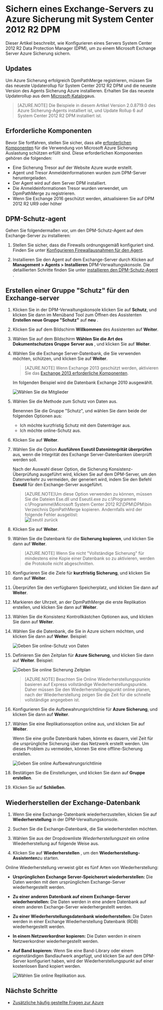 <properties
    pageTitle="Sichern Sie ein Exchange-Server zu Azure Sicherung mit System Center 2012 R2 DPM | Microsoft Azure"
    description="Erfahren Sie, wie ein Exchange-Server zu Azure Sicherung mit System Center 2012 R2 DPM sichern"
    services="backup"
    documentationCenter=""
    authors="MaanasSaran"
    manager="NKolli1"
    editor=""/>

<tags
    ms.service="backup"
    ms.workload="storage-backup-recovery"
    ms.tgt_pltfrm="na"
    ms.devlang="na"
    ms.topic="article"
    ms.date="08/15/2016"
    ms.author="anuragm;jimpark;delhan;trinadhk;markgal"/>


# <a name="back-up-an-exchange-server-to-azure-backup-with-system-center-2012-r2-dpm"></a>Sichern eines Exchange-Servers zu Azure Sicherung mit System Center 2012 R2 DPM
Dieser Artikel beschreibt, wie Konfigurieren eines Servers System Center 2012 R2 Data Protection Manager (DPM), um zu einem Microsoft Exchange Server Azure Sicherung sichern.  

## <a name="updates"></a>Updates
Um Azure Sicherung erfolgreich DpmPathMerge registrieren, müssen Sie das neueste Updaterollup für System Center 2012 R2 DPM und die neueste Version des Agents Sicherung Azure installieren. Erhalten Sie das neueste Updaterollup aus dem [Microsoft-Katalog](http://catalog.update.microsoft.com/v7/site/Search.aspx?q=System%20Center%202012%20R2%20Data%20protection%20manager)aus.

>[AZURE.NOTE] Die Beispiele in diesem Artikel Version 2.0.8719.0 des Azure Sicherung-Agents installiert ist, und Update Rollup 6 auf System Center 2012 R2 DPM installiert ist.

## <a name="prerequisites"></a>Erforderliche Komponenten
Bevor Sie fortfahren, stellen Sie sicher, dass alle [erforderlichen Komponenten](backup-azure-dpm-introduction.md#prerequisites) für die Verwendung von Microsoft Azure Sicherung Auslastung schützen erfüllt sind. Diese erforderlichen Komponenten gehören die folgenden:

- Eine Sicherung Tresor auf der Website Azure wurde erstellt.
- Agent und Tresor Anmeldeinformationen wurden zum DPM-Server heruntergeladen.
- Der Agent wird auf dem Server DPM installiert.
- Die Anmeldeinformationen Tresor wurden verwendet, um DpmPathMerge zu registrieren.
- Wenn Sie Exchange 2016 geschützt werden, aktualisieren Sie auf DPM 2012 R2 UR9 oder höher

## <a name="dpm-protection-agent"></a>DPM-Schutz-agent  
Gehen Sie folgendermaßen vor, um den DPM-Schutz-Agent auf dem Exchange-Server zu installieren:

1. Stellen Sie sicher, dass die Firewalls ordnungsgemäß konfiguriert sind. Finden Sie unter [Konfigurieren Firewallausnahmen für den Agent](https://technet.microsoft.com/library/Hh758204.aspx).

2. Installieren Sie den Agent auf dem Exchange-Server durch Klicken auf **Management > Agents > Installieren** DPM-Verwaltungskonsole. Die detaillierten Schritte finden Sie unter [installieren den DPM-Schutz-Agent](https://technet.microsoft.com/library/hh758186.aspx?f=255&MSPPError=-2147217396) .

## <a name="create-a-protection-group-for-the-exchange-server"></a>Erstellen einer Gruppe "Schutz" für den Exchange-server

1. Klicken Sie in der DPM-Verwaltungskonsole klicken Sie auf **Schutz**, und klicken Sie dann im Menüband Tool zum Öffnen des Assistenten **Erstellen neue Gruppe "Schutz"** auf **neu** .

2. Klicken Sie auf dem Bildschirm **Willkommen** des Assistenten auf **Weiter**.

3. Wählen Sie auf dem Bildschirm **Wählen Sie die Art des Dokumentschutzes Gruppe** **Server aus** , und klicken Sie auf **Weiter**.

4. Wählen Sie die Exchange Server-Datenbank, die Sie verwenden möchten, schützen, und klicken Sie auf **Weiter**.

    >[AZURE.NOTE] Wenn Exchange 2013 geschützt werden, aktivieren Sie das [Exchange 2013 erforderliche Komponenten](https://technet.microsoft.com/library/dn751029.aspx).

    Im folgenden Beispiel wird die Datenbank Exchange 2010 ausgewählt.

    ![Wählen Sie die Mitglieder](./media/backup-azure-backup-exchange-server/select-group-members.png)

5. Wählen Sie die Methode zum Schutz von Daten aus.

    Benennen Sie die Gruppe "Schutz", und wählen Sie dann beide der folgenden Optionen aus:

    - Ich möchte kurzfristig Schutz mit dem Datenträger aus.
    - Ich möchte online-Schutz aus.

6. Klicken Sie auf **Weiter**.

7. Wählen Sie die Option **Ausführen Eseutil Datenintegrität überprüfen** aus, wenn die Integrität des Exchange Server-Datenbanken überprüft werden soll.

    Nach der Auswahl dieser Option, die Sicherung Konsistenz-Überprüfung ausgeführt wird, klicken Sie auf dem DPM-Server, um den Datenverkehr zu vermeiden, der generiert wird, indem Sie den Befehl **Eseutil** für den Exchange-Server ausgeführt.

    >[AZURE.NOTE]Um diese Option verwenden zu können, müssen Sie die Dateien Ese.dll und Eseutil.exe zu c:\Programme c:\Programme\Microsoft System Center 2012 R2\DPM\DPM\bin Verzeichnis DpmPathMerge kopieren. Andernfalls wird der folgende Fehler ausgelöst:  
    ![Eseutil zurück](./media/backup-azure-backup-exchange-server/eseutil-error.png)

8. Klicken Sie auf **Weiter**.

9. Wählen Sie die Datenbank für die **Sicherung kopieren**, und klicken Sie dann auf **Weiter**.

    >[AZURE.NOTE] Wenn Sie nicht "Vollständige Sicherung" für mindestens eine Kopie einer Datenbank so zu aktivieren, werden die Protokolle nicht abgeschnitten.

10. Konfigurieren Sie die Ziele für **kurzfristig Sicherung**, und klicken Sie dann auf **Weiter**.

11. Überprüfen Sie den verfügbaren Speicherplatz, und klicken Sie dann auf **Weiter**.

12. Markieren der Uhrzeit, an der DpmPathMerge die erste Replikation erstellen, und klicken Sie dann auf **Weiter**.

13. Wählen Sie die Konsistenz Kontrollkästchen Optionen aus, und klicken Sie dann auf **Weiter**.

14. Wählen Sie die Datenbank, die Sie in Azure sichern möchten, und klicken Sie dann auf **Weiter**. Beispiel:

    ![Geben Sie online-Schutz von Daten](./media/backup-azure-backup-exchange-server/specify-online-protection-data.png)

15. Definieren Sie den Zeitplan für **Azure Sicherung**, und klicken Sie dann auf **Weiter**. Beispiel:

    ![Geben Sie online Sicherung Zeitplan](./media/backup-azure-backup-exchange-server/specify-online-backup-schedule.png)

    >[AZURE.NOTE] Beachten Sie Online Wiederherstellungspunkte basieren auf Express vollständige Wiederherstellungspunkte. Daher müssen Sie den Wiederherstellungspunkt online planen, nach der Wiederherstellung zeigen Sie die Zeit für die schnelle vollständige angegeben ist.

16. Konfigurieren Sie die Aufbewahrungsrichtlinie für **Azure Sicherung**, und klicken Sie dann auf **Weiter**.

17. Wählen Sie eine Replikationsoption online aus, und klicken Sie auf **Weiter**.

    Wenn Sie eine große Datenbank haben, könnte es dauern, viel Zeit für die ursprüngliche Sicherung über das Netzwerk erstellt werden. Um dieses Problem zu vermeiden, können Sie eine offline-Sicherung erstellen.  

    ![Geben Sie online Aufbewahrungsrichtlinie](./media/backup-azure-backup-exchange-server/specify-online-retention-policy.png)

18. Bestätigen Sie die Einstellungen, und klicken Sie dann auf **Gruppe erstellen**.

19. Klicken Sie auf **Schließen**.

## <a name="recover-the-exchange-database"></a>Wiederherstellen der Exchange-Datenbank

1. Wenn Sie eine Exchange-Datenbank wiederherzustellen, klicken Sie auf **Wiederherstellung** in der DPM-Verwaltungskonsole.

2. Suchen Sie die Exchange-Datenbank, die Sie wiederherstellen möchten.

3. Wählen Sie aus der Dropdownliste *Wiederherstellungszeit* ein online Wiederherstellung auf folgende Weise aus.

4. Klicken Sie auf **Wiederherstellen** , um den **Wiederherstellung-Assistenten**zu starten.

Online Wiederherstellung verweist gibt es fünf Arten von Wiederherstellung:

- **Ursprünglichen Exchange Server-Speicherort wiederherstellen:** Die Daten werden mit dem ursprünglichen Exchange-Server wiederhergestellt werden.
- **Zu einer anderen Datenbank auf einem Exchange-Server wiederherstellen:** Die Daten werden in eine andere Datenbank auf einem anderen Exchange-Server wiederhergestellt werden.
- **Zu einer Wiederherstellungsdatenbank wiederherstellen:** Die Daten werden in einer Exchange Wiederherstellung Datenbank (RDB) wiederhergestellt werden.
- **In einem Netzwerkordner kopieren:** Die Daten werden in einem Netzwerkordner wiederhergestellt werden.
- **Auf Band kopieren:** Wenn Sie eine Band-Library oder einem eigenständigen Bandlaufwerk angefügt, und klicken Sie auf dem DPM-Server konfiguriert haben, wird der Wiederherstellungspunkt auf einer kostenlosen Band kopiert werden.

    ![Wählen Sie online Replikation aus.](./media/backup-azure-backup-exchange-server/choose-online-replication.png)

## <a name="next-steps"></a>Nächste Schritte

- [Zusätzliche häufig gestellte Fragen zur Azure](backup-azure-backup-faq.md)
